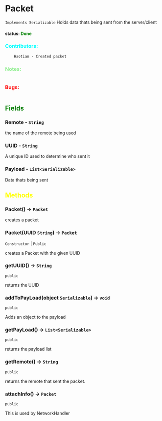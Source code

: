 # Packet
`Implements Serializable` 
Holds data thats being sent from the server/client

#### status: <span style="color:Green;">Done</span>
### <span style="color:cyan;">Contributors:</span>
<!--put your names here between the ``` if you worked on it, and put what you did-->
```diff
    Haotian - Created packet
```
### <span style="color:lightgreen;">Notes:</span>
```diff

```
### <span style="color:red;">Bugs:</span>
```diff
```
## <span style="color:green;">Fields</span>

### Remote - `String`
the name of the remote being used

### UUID - `String`
A unique ID used to determine who sent it

### Payload - `List<Serializable>`
Data thats being sent 

## <span style="color:yellow;">Methods</span>

### Packet() -> `Packet`
creates a packet

### Packet(UUID `String`) -> `Packet`
`Constructor` | `Public`

creates a Packet with the given UUID

### getUUID() -> `String`
`public`

returns the UUID

### addToPayLoad(object `Serializable`) -> `void`
`public`

Adds an object to the payload

### getPayLoad() -> `List<Serializable>`
`public`

returns the payload list

### getRemote() -> `String`
`public`

returns the remote that sent the packet.

### attachInfo() -> `Packet`
`public`

This is used by NetworkHandler
